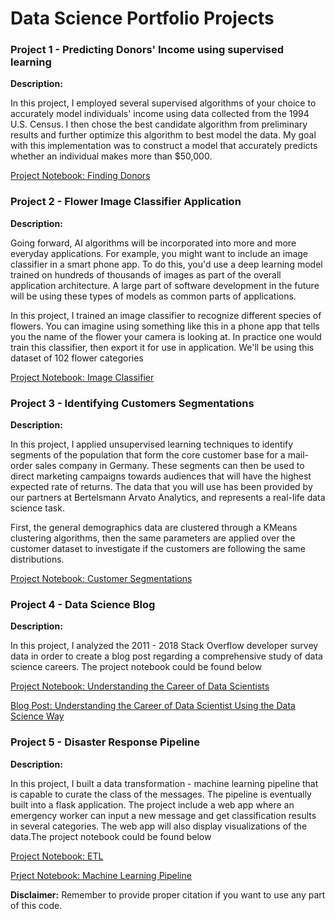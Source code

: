 # Data Science Portfolio Projects

### Project 1 - Predicting Donors' Income using supervised learning

**Description:** 

In this project, I employed several supervised algorithms of your choice to accurately model individuals' income using data collected from the 1994 U.S. Census. I then chose the best candidate algorithm from preliminary results and further optimize this algorithm to best model the data. My goal with this implementation was to construct a model that accurately predicts whether an individual makes more than $50,000. 

[Project Notebook: Finding Donors](http://nbviewer.jupyter.org/github/chenbowen184/Udacity_Data_Science_Projects/blob/master/Project%201%20-%20Finding%20Donars/finding_donors.ipynb)


### Project 2 - Flower Image Classifier Application

**Description:** 

Going forward, AI algorithms will be incorporated into more and more everyday applications. For example, you might want to include an image classifier in a smart phone app. To do this, you'd use a deep learning model trained on hundreds of thousands of images as part of the overall application architecture. A large part of software development in the future will be using these types of models as common parts of applications.

In this project, I trained an image classifier to recognize different species of flowers. You can imagine using something like this in a phone app that tells you the name of the flower your camera is looking at. In practice one would train this classifier, then export it for use in application. We'll be using this dataset of 102 flower categories

[Project Notebook: Image Classifier](http://nbviewer.jupyter.org/github/chenbowen184/Udacity_Data_Science_Projects/blob/master/Project%202%20-%20Image%20Classifier%20Application/Image%20Classifier%20Project.ipynb?flush_cache=true)


### Project 3 - Identifying Customers Segmentations

**Description:** 

In this project, I applied unsupervised learning techniques to identify segments of the population that form the core customer base for a mail-order sales company in Germany. These segments can then be used to direct marketing campaigns towards audiences that will have the highest expected rate of returns. The data that you will use has been provided by our partners at Bertelsmann Arvato Analytics, and represents a real-life data science task.

First, the general demographics data are clustered through a KMeans clustering algorithms, then the same parameters are applied over the customer dataset to investigate if the customers are following the same distributions.

[Project Notebook: Customer Segmentations](http://nbviewer.jupyter.org/github/chenbowen184/Udacity_Data_Science_Projects/blob/master/Project%203%20-%20Identify%20Customer%20Segementation/Identify_Customer_Segments.ipynb?flush_cache=true)



### Project 4 - Data Science Blog

**Description:** 

In this project, I analyzed the 2011 - 2018 Stack Overflow developer survey data in order to create a blog post regarding a comprehensive study of data science careers. The project notebook could be found below

[Project Notebook: Understanding the Career of Data Scientists](http://nbviewer.jupyter.org/github/chenbowen184/Data_Scientist_Nanodegree/blob/master/Project%204%20-%20Data%20Science%20Blog/Understanding%20the%20Career%20of%20Data%20Scientists.ipynb) 

[Blog Post: Understanding the Career of Data Scientist Using the Data Science Way](https://medium.com/@bowenchen/understanding-the-career-of-data-scientists-in-a-data-science-way-9bd63817221e)

### Project 5 - Disaster Response Pipeline

**Description:**

In this project, I built a data transformation - machine learning pipeline that is capable to curate the class of the messages. The pipeline is eventually built into a flask application. The project include a web app where an emergency worker can input a new message and get classification results in several categories. The web app will also display visualizations of the data.The project notebook could be found below

[Project Notebook: ETL](http://nbviewer.jupyter.org/github/chenbowen184/Data_Science_Portfolio/blob/master/Project%205%20-%20Disaster%20Response%20Pipeline/ETL%20Pipeline%20Preparation.ipynb)

[Prject Notebook: Machine Learning Pipeline](http://nbviewer.jupyter.org/github/chenbowen184/Data_Science_Portfolio/blob/master/Project%205%20-%20Disaster%20Response%20Pipeline/ML%20Pipeline%20Preparation.ipynb)


**Disclaimer:** Remember to provide proper citation if you want to use any part of this code.
